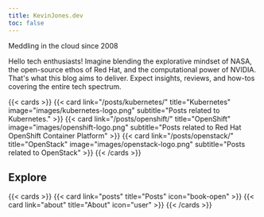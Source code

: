 ```yaml
---
title: KevinJones.dev
toc: false
---
```


Meddling in the cloud since 2008

Hello tech enthusiasts! Imagine blending the explorative mindset of NASA, the open-source ethos of Red Hat, and the computational power of NVIDIA. That's what this blog aims to deliver. Expect insights, reviews, and how-tos covering the entire tech spectrum.

{{< cards >}}
  {{< card link="/posts/kubernetes/" title="Kubernetes" image="images/kubernetes-logo.png" subtitle="Posts related to Kubernetes." >}}
  {{< card link="/posts/openshift/" title="OpenShift" image="images/openshift-logo.png" subtitle="Posts related to Red Hat OpenShift Container Platform" >}}
  {{< card link="/posts/openstack/" title="OpenStack" image="images/openstack-logo.png" subtitle="Posts related to OpenStack" >}}
{{< /cards >}}

## Explore

{{< cards >}}
  {{< card link="posts" title="Posts" icon="book-open" >}}
  {{< card link="about" title="About" icon="user" >}}
{{< /cards >}}
